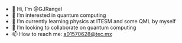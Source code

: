 - 👋 Hi, I’m @GJRangel
- 👀 I’m interested in quantum computing
- 🌱 I’m currently learning physics at ITESM and some QML by myself
- 💞️ I’m looking to collaborate on quantum computing
- 📫 How to reach me: a01570628@tec.mx
